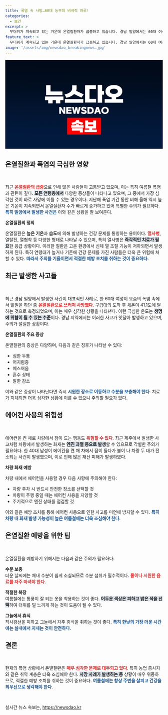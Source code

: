 ```yaml
---
title: 폭염 속 사망…60대 농부의 비극적 하루!
categories:
  - 보건
excerpt: >
  무더위가 계속되고 있는 가운데 온열질환자가 급증하고 있습니다. 경남 밀양에서는 60대 여성이 폭염 속에서 사망하고, 제주에서는 차량 화재가 발생했습니다. 이번여름 폭염으로 인한 사고 주의가 필요합니다!
feature_text: >
  무더위가 계속되고 있는 가운데 온열질환자가 급증하고 있습니다. 경남 밀양에서는 60대 여성이 폭염 속에서 사망하고, 제주에서는 차량 화재가 발생했습니다. 이번여름 폭염으로 인한 사고 주의가 필요합니다!
image: '/assets/img/newsdao_breakingnews.jpg'
---
```


<p><img src="/assets/img/newsdao_breakingnews.jpg" alt="flaretime 속보" /></p>

<h2 data-ke-size="size26">온열질환과 폭염의 극심한 영향</h2>

<p data-ke-size="size16">&nbsp;</p>

<p>최근 <b><span style="color: #ee2323;">온열질환의 급증</span></b>으로 인해 많은 사람들이 고통받고 있으며, 이는 특히 여름철 폭염과 관련이 깊다. <b><span style="background-color: #21538527;">모든 연령층에서</span></b> 다양한 증상들이 나타나고 있으며, 그 중에서 가장 심각한 것이 바로 사망에 이를 수 있는 경우이다. 지난해 폭염 기간 동안 비해 올해 역시 높은 기온이 지속되면서 온열질환자 수가 빠르게 증가하고 있어 특별한 주의가 필요하다. <b><span style="color: #1a5490;">특히 밀양에서 발생한 사건은</span></b> 이와 같은 상황을 잘 보여준다. </p>

<p><b>온열질환의 정의</b> </p>

<p>온열질환은 <b>높은 기온</b>과 <b>습도</b>에 의해 발생하는 건강 문제를 통칭하는 용어이다. <b><span style="color: #ee2323;">열사병</span></b>, 열탈진, 열협착 등 다양한 형태로 나타날 수 있으며, 특히 열사병은 <b><span style="background-color: #21538527;">즉각적인 치료가 필요</span></b>한 응급 상황이다. 이러한 질환은 고온 환경에서 신체 열 조절 기능이 저하되면서 발생하게 된다. 특히 연령대가 높거나 기존에 건강 문제를 가진 사람들은 더욱 큰 위험에 처할 수 있다. <b><span style="color: #1a5490;">따라서 주의를 기울이면서 적절한 예방 조치를 취하는 것이 중요하다.</span></b></p>

<h2 data-ke-size="size26">최근 발생한 사고들</h2>

<p data-ke-size="size16">&nbsp;</p>

<p>최근 경남 밀양에서 발생한 사건이 대표적인 사례로, 한 60대 여성이 요즘의 폭염 속에서 밭일을 하던 중 <b><span style="color: #ee2323;">온열질환으로 쓰러져 사망했다</span></b>. 구급대의 도착 후 체온이 41.1도에 달하는 것으로 측정되었으며, 이는 매우 심각한 상황을 나타낸다. 이런 극심한 온도는 <b><span style="background-color: #21538527;">생명에 위협이 될 수 있는 수준</span></b>이다. 경남 지역에서는 이러한 사고가 잇달아 발생하고 있으며, 주의가 절실한 상황이다.</p>

<p><b>온열질환의 주요 증상</b></p>

<p>온열질환의 증상은 다양하며, 다음과 같은 징후가 나타날 수 있다:</p>

<ul>
<li>심한 두통</li>
<li>어지럼증</li>
<li>메스꺼움</li>
<li>혼수 상태</li>
<li>발한 감소</li>
</ul>

<p>이와 같은 증상이 나타난다면 즉시 <b><span style="color: #1a5490;">시원한 장소로 이동하고 수분을 보충해야 한다</span></b>. 치료가 지체되면 더욱 심각한 상황에 이를 수 있으니 주의할 필요가 있다.</p>

<h2 data-ke-size="size26">에어컨 사용의 위험성</h2>

<p data-ke-size="size16">&nbsp;</p>

<p>에어컨을 켠 채로 차량에서 잠이 드는 행동도 <b><span style="color: #ee2323;">위험할 수 있다</span></b>. 최근 제주에서 발생한 사고처럼 차량에서 발생하는 화재는 <b><span style="background-color: #21538527;">엔진 과열 등으로 발생</span></b>할 수 있으므로 각별한 주의가 필요하다. 한 40대 남성이 에어컨을 켠 채 차에서 잠이 들다가 불이 나 차량 두 대가 전소되는 사건이 발생했으며, 이로 인해 많은 재산 피해가 발생하였다.</p>

<p><b>차량 화재 예방</b> </p>

<p>차량 내에서 에어컨을 사용할 경우 다음 사항에 주의해야 한다:</p>

<ul>
<li>차량 주차 시 반드시 안전한 장소를 선택할 것</li>
<li>차량이 주행 중일 때는 에어컨 사용을 지양할 것</li>
<li>주기적으로 엔진 상태를 점검할 것</li>
</ul>

<p>이와 같은 예방 조치를 통해 에어컨 사용으로 인한 사고를 미연에 방지할 수 있다. <b><span style="color: #1a5490;">특히 차량 내 화재 발생 가능성이 높은 여름철에는 더욱 조심해야 한다</span></b>.</p>

<h2 data-ke-size="size26">온열질환 예방을 위한 팁</h2>

<p data-ke-size="size16">&nbsp;</p>

<p>온열질환을 예방하기 위해서는 다음과 같은 주의가 필요하다:</p>

<p><b>수분 보충</b><br />
더운 날씨에는 체내 수분이 쉽게 소실되므로 수분 섭취가 필수적이다. <b><span style="color: #ee2323;">물이나 시원한 음료를 자주 마셔야 한다</span></b>. </p>

<p><b>적절한 복장</b><br />
여름철에는 통풍이 잘 되는 옷을 착용하는 것이 좋다. <b><span style="background-color: #21538527;">어두운 색상은 피하고 밝은 색을 선택</span></b>하여 더위를 덜 느끼게 하는 것이 도움이 될 수 있다. </p>

<p><b>그늘에서 휴식</b><br />
직사광선을 피하고 그늘에서 자주 휴식을 취하는 것이 좋다. <b><span style="color: #1a5490;">특히 한낮의 가장 더운 시간에는 실내에서 지내는 것이 안전하다</span></b>. </p>

<h2 data-ke-size="size26">결론</h2>

<p data-ke-size="size16">&nbsp;</p>

<p>현재의 폭염 상황에서 온열질환은 <b><span style="color: #ee2323;">매우 심각한 문제로 대두되고 있다</span></b>. 특히 농업 종사자와 같은 취약 계층은 더욱 조심해야 한다. <b><span style="background-color: #21538527;">사망 사례가 발생하는 등</span></b> 상황이 매우 위중하므로, 적절한 예방 조치를 취하는 것이 중요하다. <b><span style="color: #1a5490;">여름철에는 항상 주변을 살피고 건강을 최우선으로 생각해야 한다</span></b>.</p>

<p data-ke-size="size16">&nbsp;</p>
실시간 뉴스 속보는, <a href="https://newsdao.kr" rel="dofollow">https://newsdao.kr</a>


